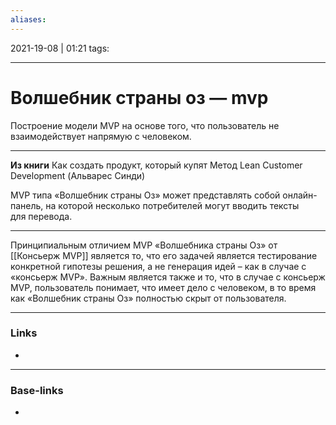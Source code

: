 ```yaml
---
aliases:
---
```

2021-19-08 | 01:21
tags: 
___

# Волшебник страны оз — mvp

Построение модели MVP на основе того, что пользователь не взаимодействует напрямую с человеком.

---
**Из книги**
Как создать продукт, который купят Метод Lean Customer Development
(Альварес Синди)

MVP типа «Волшебник страны Оз» может представлять собой онлайн-панель, на которой несколько потребителей могут вводить тексты для перевода.

---

Принципиальным отличием MVP «Волшебника страны Оз» от [[Консьерж MVP]] является то, что его задачей является тестирование конкретной гипотезы решения, а не генерация идей – как в случае с «консьерж MVP». Важным является также и то, что в случае с консьерж MVP, пользователь понимает, что имеет дело с человеком, в то время как «Волшебник страны Оз» полностью скрыт от пользователя.

___
### Links
- 

___
### Base-links
-

